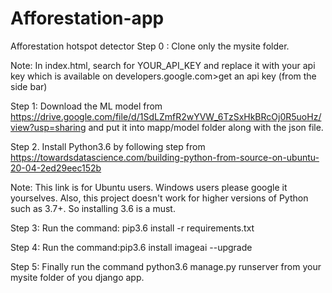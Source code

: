 # Afforestation-app
Afforestation hotspot detector
Step 0 : Clone only the mysite folder. 

Note: In index.html, search for YOUR_API_KEY and replace it with your api key which is available on developers.google.com>get an api key (from the side bar)

Step 1: Download the ML model from https://drive.google.com/file/d/1SdLZmfR2wYVW_6TzSxHkBRcOj0R5uoHz/view?usp=sharing and put it into mapp/model folder along with the json file.

Step 2. Install Python3.6 by following step from https://towardsdatascience.com/building-python-from-source-on-ubuntu-20-04-2ed29eec152b

Note: This link is for Ubuntu users. Windows users please google it yourselves. Also, this project doesn't work for higher versions of Python such as 3.7+. So installing 3.6 is a must.

Step 3: Run the command: pip3.6 install -r requirements.txt

Step 4: Run the command:pip3.6 install imageai --upgrade

Step 5: Finally run the command python3.6 manage.py runserver from your mysite folder of you django app.

